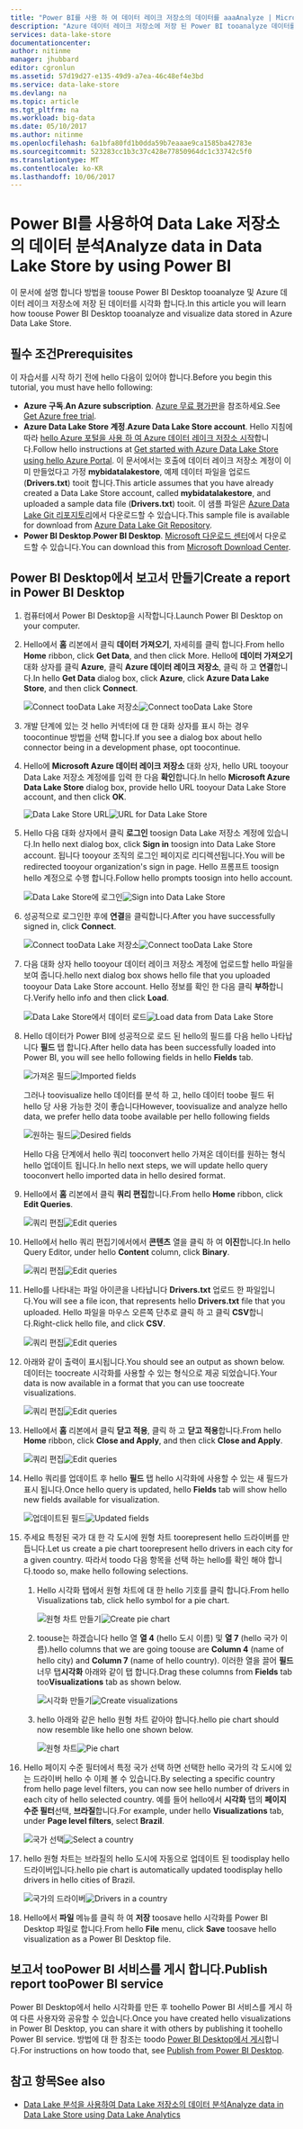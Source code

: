 ```yaml
---
title: "Power BI를 사용 하 여 데이터 레이크 저장소의 데이터를 aaaAnalyze | Microsoft Docs"
description: "Azure 데이터 레이크 저장소에 저장 된 Power BI tooanalyze 데이터를 사용 하 여"
services: data-lake-store
documentationcenter: 
author: nitinme
manager: jhubbard
editor: cgronlun
ms.assetid: 57d19d27-e135-49d9-a7ea-46c48ef4e3bd
ms.service: data-lake-store
ms.devlang: na
ms.topic: article
ms.tgt_pltfrm: na
ms.workload: big-data
ms.date: 05/10/2017
ms.author: nitinme
ms.openlocfilehash: 6a1bfa80fd1b0dda59b7eaaae9ca1585ba42783e
ms.sourcegitcommit: 523283cc1b3c37c428e77850964dc1c33742c5f0
ms.translationtype: MT
ms.contentlocale: ko-KR
ms.lasthandoff: 10/06/2017
---
```

# <a name="analyze-data-in-data-lake-store-by-using-power-bi"></a><span data-ttu-id="b23e2-103">Power BI를 사용하여 Data Lake 저장소의 데이터 분석</span><span class="sxs-lookup"><span data-stu-id="b23e2-103">Analyze data in Data Lake Store by using Power BI</span></span>
<span data-ttu-id="b23e2-104">이 문서에 설명 합니다 방법을 toouse Power BI Desktop tooanalyze 및 Azure 데이터 레이크 저장소에 저장 된 데이터를 시각화 합니다.</span><span class="sxs-lookup"><span data-stu-id="b23e2-104">In this article you will learn how toouse Power BI Desktop tooanalyze and visualize data stored in Azure Data Lake Store.</span></span>

## <a name="prerequisites"></a><span data-ttu-id="b23e2-105">필수 조건</span><span class="sxs-lookup"><span data-stu-id="b23e2-105">Prerequisites</span></span>
<span data-ttu-id="b23e2-106">이 자습서를 시작 하기 전에 hello 다음이 있어야 합니다.</span><span class="sxs-lookup"><span data-stu-id="b23e2-106">Before you begin this tutorial, you must have hello following:</span></span>

* <span data-ttu-id="b23e2-107">**Azure 구독**.</span><span class="sxs-lookup"><span data-stu-id="b23e2-107">**An Azure subscription**.</span></span> <span data-ttu-id="b23e2-108">[Azure 무료 평가판](https://azure.microsoft.com/pricing/free-trial/)을 참조하세요.</span><span class="sxs-lookup"><span data-stu-id="b23e2-108">See [Get Azure free trial](https://azure.microsoft.com/pricing/free-trial/).</span></span>
* <span data-ttu-id="b23e2-109">**Azure Data Lake Store 계정**.</span><span class="sxs-lookup"><span data-stu-id="b23e2-109">**Azure Data Lake Store account**.</span></span> <span data-ttu-id="b23e2-110">Hello 지침에 따라 [hello Azure 포털을 사용 하 여 Azure 데이터 레이크 저장소 시작](data-lake-store-get-started-portal.md)합니다.</span><span class="sxs-lookup"><span data-stu-id="b23e2-110">Follow hello instructions at [Get started with Azure Data Lake Store using hello Azure Portal](data-lake-store-get-started-portal.md).</span></span> <span data-ttu-id="b23e2-111">이 문서에서는 호출에 데이터 레이크 저장소 계정이 이미 만들었다고 가정 **mybidatalakestore**, 예제 데이터 파일을 업로드 (**Drivers.txt**) tooit 합니다.</span><span class="sxs-lookup"><span data-stu-id="b23e2-111">This article assumes that you have already created a Data Lake Store account, called **mybidatalakestore**, and uploaded a sample data file (**Drivers.txt**) tooit.</span></span> <span data-ttu-id="b23e2-112">이 샘플 파일은 [Azure Data Lake Git 리포지토리](https://github.com/Azure/usql/tree/master/Examples/Samples/Data/AmbulanceData/Drivers.txt)에서 다운로드할 수 있습니다.</span><span class="sxs-lookup"><span data-stu-id="b23e2-112">This sample file is available for download from [Azure Data Lake Git Repository](https://github.com/Azure/usql/tree/master/Examples/Samples/Data/AmbulanceData/Drivers.txt).</span></span>
* <span data-ttu-id="b23e2-113">**Power BI Desktop**.</span><span class="sxs-lookup"><span data-stu-id="b23e2-113">**Power BI Desktop**.</span></span> <span data-ttu-id="b23e2-114">[Microsoft 다운로드 센터](https://www.microsoft.com/en-us/download/details.aspx?id=45331)에서 다운로드할 수 있습니다.</span><span class="sxs-lookup"><span data-stu-id="b23e2-114">You can download this from [Microsoft Download Center](https://www.microsoft.com/en-us/download/details.aspx?id=45331).</span></span> 

## <a name="create-a-report-in-power-bi-desktop"></a><span data-ttu-id="b23e2-115">Power BI Desktop에서 보고서 만들기</span><span class="sxs-lookup"><span data-stu-id="b23e2-115">Create a report in Power BI Desktop</span></span>
1. <span data-ttu-id="b23e2-116">컴퓨터에서 Power BI Desktop을 시작합니다.</span><span class="sxs-lookup"><span data-stu-id="b23e2-116">Launch Power BI Desktop on your computer.</span></span>
2. <span data-ttu-id="b23e2-117">Hello에서 **홈** 리본에서 클릭 **데이터 가져오기**, 자세히를 클릭 합니다.</span><span class="sxs-lookup"><span data-stu-id="b23e2-117">From hello **Home** ribbon, click **Get Data**, and then click More.</span></span> <span data-ttu-id="b23e2-118">Hello에 **데이터 가져오기** 대화 상자를 클릭 **Azure**, 클릭 **Azure 데이터 레이크 저장소**, 클릭 하 고 **연결**합니다.</span><span class="sxs-lookup"><span data-stu-id="b23e2-118">In hello **Get Data** dialog box, click **Azure**, click **Azure Data Lake Store**, and then click **Connect**.</span></span>
   
    <span data-ttu-id="b23e2-119">![Connect tooData Lake 저장소](./media/data-lake-store-power-bi/get-data-lake-store-account.png "연결 tooData Lake 저장소")</span><span class="sxs-lookup"><span data-stu-id="b23e2-119">![Connect tooData Lake Store](./media/data-lake-store-power-bi/get-data-lake-store-account.png "Connect tooData Lake Store")</span></span>
3. <span data-ttu-id="b23e2-120">개발 단계에 있는 것 hello 커넥터에 대 한 대화 상자를 표시 하는 경우 toocontinue 방법을 선택 합니다.</span><span class="sxs-lookup"><span data-stu-id="b23e2-120">If you see a dialog box about hello connector being in a development phase, opt toocontinue.</span></span>
4. <span data-ttu-id="b23e2-121">Hello에 **Microsoft Azure 데이터 레이크 저장소** 대화 상자, hello URL tooyour Data Lake 저장소 계정에를 입력 한 다음 **확인**합니다.</span><span class="sxs-lookup"><span data-stu-id="b23e2-121">In hello **Microsoft Azure Data Lake Store** dialog box, provide hello URL tooyour Data Lake Store account, and then click **OK**.</span></span>
   
    <span data-ttu-id="b23e2-122">![Data Lake Store URL](./media/data-lake-store-power-bi/get-data-lake-store-account-url.png "Data Lake Store URL")</span><span class="sxs-lookup"><span data-stu-id="b23e2-122">![URL for Data Lake Store](./media/data-lake-store-power-bi/get-data-lake-store-account-url.png "URL for Data Lake Store")</span></span>
5. <span data-ttu-id="b23e2-123">Hello 다음 대화 상자에서 클릭 **로그인** toosign Data Lake 저장소 계정에 있습니다.</span><span class="sxs-lookup"><span data-stu-id="b23e2-123">In hello next dialog box, click **Sign in** toosign into Data Lake Store account.</span></span> <span data-ttu-id="b23e2-124">됩니다 tooyour 조직의 로그인 페이지로 리디렉션됩니다.</span><span class="sxs-lookup"><span data-stu-id="b23e2-124">You will be redirected tooyour organization's sign in page.</span></span> <span data-ttu-id="b23e2-125">Hello 프롬프트 toosign hello 계정으로 수행 합니다.</span><span class="sxs-lookup"><span data-stu-id="b23e2-125">Follow hello prompts toosign into hello account.</span></span>
   
    <span data-ttu-id="b23e2-126">![Data Lake Store에 로그인](./media/data-lake-store-power-bi/get-data-lake-store-account-signin.png "Data Lake Store에 로그인")</span><span class="sxs-lookup"><span data-stu-id="b23e2-126">![Sign into Data Lake Store](./media/data-lake-store-power-bi/get-data-lake-store-account-signin.png "Sign into Data Lake Store")</span></span>
6. <span data-ttu-id="b23e2-127">성공적으로 로그인한 후에 **연결**을 클릭합니다.</span><span class="sxs-lookup"><span data-stu-id="b23e2-127">After you have successfully signed in, click **Connect**.</span></span>
   
    <span data-ttu-id="b23e2-128">![Connect tooData Lake 저장소](./media/data-lake-store-power-bi/get-data-lake-store-account-connect.png "연결 tooData Lake 저장소")</span><span class="sxs-lookup"><span data-stu-id="b23e2-128">![Connect tooData Lake Store](./media/data-lake-store-power-bi/get-data-lake-store-account-connect.png "Connect tooData Lake Store")</span></span>
7. <span data-ttu-id="b23e2-129">다음 대화 상자 hello tooyour 데이터 레이크 저장소 계정에 업로드할 hello 파일을 보여 줍니다.</span><span class="sxs-lookup"><span data-stu-id="b23e2-129">hello next dialog box shows hello file that you uploaded tooyour Data Lake Store account.</span></span> <span data-ttu-id="b23e2-130">Hello 정보를 확인 한 다음 클릭 **부하**합니다.</span><span class="sxs-lookup"><span data-stu-id="b23e2-130">Verify hello info and then click **Load**.</span></span>
   
    <span data-ttu-id="b23e2-131">![Data Lake Store에서 데이터 로드](./media/data-lake-store-power-bi/get-data-lake-store-account-load.png "Data Lake Store에서 데이터 로드")</span><span class="sxs-lookup"><span data-stu-id="b23e2-131">![Load data from Data Lake Store](./media/data-lake-store-power-bi/get-data-lake-store-account-load.png "Load data from Data Lake Store")</span></span>
8. <span data-ttu-id="b23e2-132">Hello 데이터가 Power BI에 성공적으로 로드 된 hello의 필드를 다음 hello 나타납니다 **필드** 탭 합니다.</span><span class="sxs-lookup"><span data-stu-id="b23e2-132">After hello data has been successfully loaded into Power BI, you will see hello following fields in hello **Fields** tab.</span></span>
   
    <span data-ttu-id="b23e2-133">![가져온 필드](./media/data-lake-store-power-bi/imported-fields.png "가져온 필드")</span><span class="sxs-lookup"><span data-stu-id="b23e2-133">![Imported fields](./media/data-lake-store-power-bi/imported-fields.png "Imported fields")</span></span>
   
    <span data-ttu-id="b23e2-134">그러나 toovisualize hello 데이터를 분석 하 고, hello 데이터 toobe 필드 뒤 hello 당 사용 가능한 것이 좋습니다</span><span class="sxs-lookup"><span data-stu-id="b23e2-134">However, toovisualize and analyze hello data, we prefer hello data toobe available per hello following fields</span></span>
   
    <span data-ttu-id="b23e2-135">![원하는 필드](./media/data-lake-store-power-bi/desired-fields.png "원하는 필드")</span><span class="sxs-lookup"><span data-stu-id="b23e2-135">![Desired fields](./media/data-lake-store-power-bi/desired-fields.png "Desired fields")</span></span>
   
    <span data-ttu-id="b23e2-136">Hello 다음 단계에서 hello 쿼리 tooconvert hello 가져온 데이터를 원하는 형식 hello 업데이트 됩니다.</span><span class="sxs-lookup"><span data-stu-id="b23e2-136">In hello next steps, we will update hello query tooconvert hello imported data in hello desired format.</span></span>
9. <span data-ttu-id="b23e2-137">Hello에서 **홈** 리본에서 클릭 **쿼리 편집**합니다.</span><span class="sxs-lookup"><span data-stu-id="b23e2-137">From hello **Home** ribbon, click **Edit Queries**.</span></span>
   
    <span data-ttu-id="b23e2-138">![쿼리 편집](./media/data-lake-store-power-bi/edit-queries.png "쿼리 편집")</span><span class="sxs-lookup"><span data-stu-id="b23e2-138">![Edit queries](./media/data-lake-store-power-bi/edit-queries.png "Edit queries")</span></span>
10. <span data-ttu-id="b23e2-139">Hello에서 hello 쿼리 편집기에서에서 **콘텐츠** 열을 클릭 하 여 **이진**합니다.</span><span class="sxs-lookup"><span data-stu-id="b23e2-139">In hello Query Editor, under hello **Content** column, click **Binary**.</span></span>
    
    <span data-ttu-id="b23e2-140">![쿼리 편집](./media/data-lake-store-power-bi/convert-query1.png "쿼리 편집")</span><span class="sxs-lookup"><span data-stu-id="b23e2-140">![Edit queries](./media/data-lake-store-power-bi/convert-query1.png "Edit queries")</span></span>
11. <span data-ttu-id="b23e2-141">Hello를 나타내는 파일 아이콘을 나타납니다 **Drivers.txt** 업로드 한 파일입니다.</span><span class="sxs-lookup"><span data-stu-id="b23e2-141">You will see a file icon, that represents hello **Drivers.txt** file that you uploaded.</span></span> <span data-ttu-id="b23e2-142">Hello 파일을 마우스 오른쪽 단추로 클릭 하 고 클릭 **CSV**합니다.</span><span class="sxs-lookup"><span data-stu-id="b23e2-142">Right-click hello file, and click **CSV**.</span></span>    
    
    <span data-ttu-id="b23e2-143">![쿼리 편집](./media/data-lake-store-power-bi/convert-query2.png "쿼리 편집")</span><span class="sxs-lookup"><span data-stu-id="b23e2-143">![Edit queries](./media/data-lake-store-power-bi/convert-query2.png "Edit queries")</span></span>
12. <span data-ttu-id="b23e2-144">아래와 같이 출력이 표시됩니다.</span><span class="sxs-lookup"><span data-stu-id="b23e2-144">You should see an output as shown below.</span></span> <span data-ttu-id="b23e2-145">데이터는 toocreate 시각화를 사용할 수 있는 형식으로 제공 되었습니다.</span><span class="sxs-lookup"><span data-stu-id="b23e2-145">Your data is now available in a format that you can use toocreate visualizations.</span></span>
    
    <span data-ttu-id="b23e2-146">![쿼리 편집](./media/data-lake-store-power-bi/convert-query3.png "쿼리 편집")</span><span class="sxs-lookup"><span data-stu-id="b23e2-146">![Edit queries](./media/data-lake-store-power-bi/convert-query3.png "Edit queries")</span></span>
13. <span data-ttu-id="b23e2-147">Hello에서 **홈** 리본에서 클릭 **닫고 적용**, 클릭 하 고 **닫고 적용**합니다.</span><span class="sxs-lookup"><span data-stu-id="b23e2-147">From hello **Home** ribbon, click **Close and Apply**, and then click **Close and Apply**.</span></span>
    
    <span data-ttu-id="b23e2-148">![쿼리 편집](./media/data-lake-store-power-bi/load-edited-query.png "쿼리 편집")</span><span class="sxs-lookup"><span data-stu-id="b23e2-148">![Edit queries](./media/data-lake-store-power-bi/load-edited-query.png "Edit queries")</span></span>
14. <span data-ttu-id="b23e2-149">Hello 쿼리를 업데이트 후 hello **필드** 탭 hello 시각화에 사용할 수 있는 새 필드가 표시 됩니다.</span><span class="sxs-lookup"><span data-stu-id="b23e2-149">Once hello query is updated, hello **Fields** tab will show hello new fields available for visualization.</span></span>
    
    <span data-ttu-id="b23e2-150">![업데이트된 필드](./media/data-lake-store-power-bi/updated-query-fields.png "업데이트된 필드")</span><span class="sxs-lookup"><span data-stu-id="b23e2-150">![Updated fields](./media/data-lake-store-power-bi/updated-query-fields.png "Updated fields")</span></span>
15. <span data-ttu-id="b23e2-151">주세요 특정된 국가 대 한 각 도시에 원형 차트 toorepresent hello 드라이버를 만듭니다.</span><span class="sxs-lookup"><span data-stu-id="b23e2-151">Let us create a pie chart toorepresent hello drivers in each city for a given country.</span></span> <span data-ttu-id="b23e2-152">따라서 toodo 다음 항목을 선택 하는 hello를 확인 해야 합니다.</span><span class="sxs-lookup"><span data-stu-id="b23e2-152">toodo so, make hello following selections.</span></span>
    
    1. <span data-ttu-id="b23e2-153">Hello 시각화 탭에서 원형 차트에 대 한 hello 기호를 클릭 합니다.</span><span class="sxs-lookup"><span data-stu-id="b23e2-153">From hello Visualizations tab, click hello symbol for a pie chart.</span></span>
       
        <span data-ttu-id="b23e2-154">![원형 차트 만들기](./media/data-lake-store-power-bi/create-pie-chart.png "원형 차트 만들기")</span><span class="sxs-lookup"><span data-stu-id="b23e2-154">![Create pie chart](./media/data-lake-store-power-bi/create-pie-chart.png "Create pie chart")</span></span>
    2. <span data-ttu-id="b23e2-155">toouse는 하겠습니다 hello 열 **열 4** (hello 도시 이름) 및 **열 7** (hello 국가 이름).</span><span class="sxs-lookup"><span data-stu-id="b23e2-155">hello columns that we are going toouse are **Column 4** (name of hello city) and **Column 7** (name of hello country).</span></span> <span data-ttu-id="b23e2-156">이러한 열을 끌어 **필드** 너무 탭**시각화** 아래와 같이 탭 합니다.</span><span class="sxs-lookup"><span data-stu-id="b23e2-156">Drag these columns from **Fields** tab too**Visualizations** tab as shown below.</span></span>
       
        <span data-ttu-id="b23e2-157">![시각화 만들기](./media/data-lake-store-power-bi/create-visualizations.png "시각화 만들기")</span><span class="sxs-lookup"><span data-stu-id="b23e2-157">![Create visualizations](./media/data-lake-store-power-bi/create-visualizations.png "Create visualizations")</span></span>
    3. <span data-ttu-id="b23e2-158">hello 아래와 같은 hello 원형 차트 같아야 합니다.</span><span class="sxs-lookup"><span data-stu-id="b23e2-158">hello pie chart should now resemble like hello one shown below.</span></span>
       
        <span data-ttu-id="b23e2-159">![원형 차트](./media/data-lake-store-power-bi/pie-chart.png "시각화 만들기")</span><span class="sxs-lookup"><span data-stu-id="b23e2-159">![Pie chart](./media/data-lake-store-power-bi/pie-chart.png "Create visualizations")</span></span>
16. <span data-ttu-id="b23e2-160">Hello 페이지 수준 필터에서 특정 국가 선택 하면 선택한 hello 국가의 각 도시에 있는 드라이버 hello 수 이제 볼 수 있습니다.</span><span class="sxs-lookup"><span data-stu-id="b23e2-160">By selecting a specific country from hello page level filters, you can now see hello number of drivers in each city of hello selected country.</span></span> <span data-ttu-id="b23e2-161">예를 들어 hello에서 **시각화** 탭의 **페이지 수준 필터**선택, **브라질**합니다.</span><span class="sxs-lookup"><span data-stu-id="b23e2-161">For example, under hello **Visualizations** tab, under **Page level filters**, select **Brazil**.</span></span>
    
    <span data-ttu-id="b23e2-162">![국가 선택](./media/data-lake-store-power-bi/select-country.png "국가 선택")</span><span class="sxs-lookup"><span data-stu-id="b23e2-162">![Select a country](./media/data-lake-store-power-bi/select-country.png "Select a country")</span></span>
17. <span data-ttu-id="b23e2-163">hello 원형 차트는 브라질의 hello 도시에 자동으로 업데이트 된 toodisplay hello 드라이버입니다.</span><span class="sxs-lookup"><span data-stu-id="b23e2-163">hello pie chart is automatically updated toodisplay hello drivers in hello cities of Brazil.</span></span>
    
    <span data-ttu-id="b23e2-164">![국가의 드라이버](./media/data-lake-store-power-bi/driver-per-country.png "국가별 드라이버")</span><span class="sxs-lookup"><span data-stu-id="b23e2-164">![Drivers in a country](./media/data-lake-store-power-bi/driver-per-country.png "Drivers per country")</span></span>
18. <span data-ttu-id="b23e2-165">Hello에서 **파일** 메뉴를 클릭 하 여 **저장** toosave hello 시각화를 Power BI Desktop 파일로 합니다.</span><span class="sxs-lookup"><span data-stu-id="b23e2-165">From hello **File** menu, click **Save** toosave hello visualization as a Power BI Desktop file.</span></span>

## <a name="publish-report-toopower-bi-service"></a><span data-ttu-id="b23e2-166">보고서 tooPower BI 서비스를 게시 합니다.</span><span class="sxs-lookup"><span data-stu-id="b23e2-166">Publish report tooPower BI service</span></span>
<span data-ttu-id="b23e2-167">Power BI Desktop에서 hello 시각화를 만든 후 toohello Power BI 서비스를 게시 하 여 다른 사용자와 공유할 수 있습니다.</span><span class="sxs-lookup"><span data-stu-id="b23e2-167">Once you have created hello visualizations in Power BI Desktop, you can share it with others by publishing it toohello Power BI service.</span></span> <span data-ttu-id="b23e2-168">방법에 대 한 참조는 toodo [Power BI Desktop에서 게시](https://powerbi.microsoft.com/documentation/powerbi-desktop-upload-desktop-files/)합니다.</span><span class="sxs-lookup"><span data-stu-id="b23e2-168">For instructions on how toodo that, see [Publish from Power BI Desktop](https://powerbi.microsoft.com/documentation/powerbi-desktop-upload-desktop-files/).</span></span>

## <a name="see-also"></a><span data-ttu-id="b23e2-169">참고 항목</span><span class="sxs-lookup"><span data-stu-id="b23e2-169">See also</span></span>
* [<span data-ttu-id="b23e2-170">Data Lake 분석을 사용하여 Data Lake 저장소의 데이터 분석</span><span class="sxs-lookup"><span data-stu-id="b23e2-170">Analyze data in Data Lake Store using Data Lake Analytics</span></span>](../data-lake-analytics/data-lake-analytics-get-started-portal.md)

